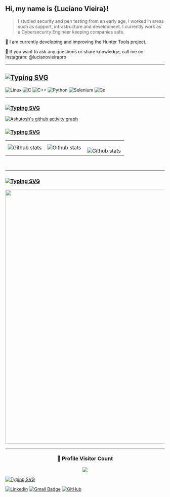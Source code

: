 ##  Hi, my name is <strong>{Luciano Vieira}!</strong>

> I studied security and pen testing from an early age, I worked in areas such as support, infrastructure and development. I currently work as a Cybersecurity Engineer keeping companies safe.

🔭 I am currently developing and improving the Hunter Tools project.

💬 If you want to ask any questions or share knowledge, call me on Instagram: @lucianovieirapro

---

## [![Typing SVG](https://readme-typing-svg.demolab.com?font=Fira+Code&duration=4000&pause=50&color=F7F7F7&random=false&width=435&lines=+%F0%9F%9A%80+Skills)](https://git.io/typing-svg)
![Linux](https://img.shields.io/badge/Linux-FCC624.svg?style=for-the-badge&logo=Linux&logoColor=black)
![C](https://img.shields.io/badge/C-A8B9CC.svg?style=for-the-badge&logo=C&logoColor=black)
![C++](https://img.shields.io/badge/C++-00599C.svg?style=for-the-badge&logo=C++&logoColor=white)
![Python](https://img.shields.io/badge/Python-3776AB.svg?style=for-the-badge&logo=Python&logoColor=white)
![Selenium](https://img.shields.io/badge/Selenium-43B02A.svg?style=for-the-badge&logo=Selenium&logoColor=white)
![Go](https://img.shields.io/badge/Go-00ADD8.svg?style=for-the-badge&logo=Go&logoColor=white)



---
### [![Typing SVG](https://readme-typing-svg.demolab.com?font=Fira+Code&duration=4000&pause=50&color=F7F7F7&random=false&width=435&lines=%E2%9A%99%EF%B8%8F+GitHub+Activity)](https://git.io/typing-svg)
[![Ashutosh's github activity graph](https://github-readme-activity-graph.vercel.app/graph?username=b1n0xd&theme=merko)](https://github.com/ashutosh00710/github-readme-activity-graph)

### [![Typing SVG](https://readme-typing-svg.demolab.com?font=Fira+Code&duration=4000&pause=50&color=F7F7F7&random=false&width=435&lines=%E2%9A%99%EF%B8%8F+GitHub+Analytics)](https://git.io/typing-svg)

<table>
  <tr>
    <td>
       <img align="left" src="https://github-readme-stats.vercel.app/api?username=b1n0xd&theme=dark&hide_border=false&include_all_commits=true&count_private=true" alt="Github stats" />
      </td>
    <td>
<img align="left" src="https://github-readme-stats.vercel.app/api/top-langs/?username=b1n0xd&theme=dark&hide_border=false&include_all_commits=true&count_private=true&layout=compact" alt="Github stats" />
  </td>
    <td>
<br/>
<img align="left" src="https://github-readme-streak-stats.herokuapp.com/?user=b1n0xd&theme=dark&hide_border=false" alt="Github stats" />
 </td>
  </tr>
</table><br/>

---

### [![Typing SVG](https://readme-typing-svg.demolab.com?font=Fira+Code&duration=4000&pause=50&color=F7F7F7&random=false&width=435&lines=%F0%9F%8F%86+GitHub+Profile+Trophy%3A)](https://git.io/typing-svg)
<p align="center">
<a href="https://github.com/ryo-ma/github-profile-trophy">
  <img width=800 src="https://github-profile-trophy.vercel.app/?username=b1n0xd&column=8&theme=darkhub&no-frame=true&no-bg=true"/>
</a>
</p>

---
  
<div align=center>
  <h3><b>📍 Profile Visitor Count</b></h3>
</div>
    
<p align="center" >   
  <img src="https://profile-counter.glitch.me/b1n0xd/count.svg" />  
</p>

[![Typing SVG](https://readme-typing-svg.demolab.com?font=Fira+Code&duration=4000&pause=50&color=F7F7F7&random=false&width=435&lines=Social+Media)](https://git.io/typing-svg)

[![Linkedin](https://img.shields.io/badge/-lucianovieirapro-blue?style=flat-square&logo=Linkedin&logoColor=white&link=https://www.linkedin.com/in/lucianovieirapro/)](https://www.linkedin.com/in/lucianovieirapro/)
[![Gmail Badge](https://img.shields.io/badge/-lucianovieiradev@gmail.com-006bed?style=flat-square&logo=Gmail&logoColor=white&link=mailto:lucianovieiradev@gmail.co)](mailto:lucianovieiradev@gmail.com)
[![GitHub](https://img.shields.io/github/followers/iuricode?label=follow&style=social)](https://github.com/b1n0xd)
